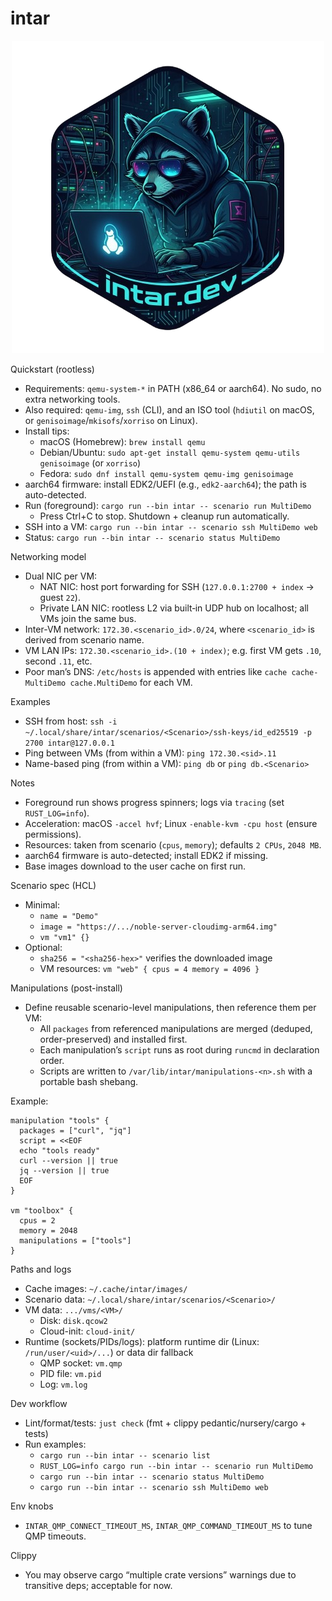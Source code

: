 # intar

<div align="center">
  <img src="assets/logo.png" alt="Intar Logo">
</div>

Quickstart (rootless)
- Requirements: `qemu-system-*` in PATH (x86_64 or aarch64). No sudo, no extra networking tools.
- Also required: `qemu-img`, `ssh` (CLI), and an ISO tool (`hdiutil` on macOS, or `genisoimage`/`mkisofs`/`xorriso` on Linux).
- Install tips:
  - macOS (Homebrew): `brew install qemu`
  - Debian/Ubuntu: `sudo apt-get install qemu-system qemu-utils genisoimage` (or `xorriso`)
  - Fedora: `sudo dnf install qemu-system qemu-img genisoimage`
- aarch64 firmware: install EDK2/UEFI (e.g., `edk2-aarch64`); the path is auto-detected.
- Run (foreground): `cargo run --bin intar -- scenario run MultiDemo`
  - Press Ctrl+C to stop. Shutdown + cleanup run automatically.
- SSH into a VM: `cargo run --bin intar -- scenario ssh MultiDemo web`
- Status: `cargo run --bin intar -- scenario status MultiDemo`

Networking model
- Dual NIC per VM:
  - NAT NIC: host port forwarding for SSH (`127.0.0.1:2700 + index` -> guest `22`).
  - Private LAN NIC: rootless L2 via built‑in UDP hub on localhost; all VMs join the same bus.
- Inter-VM network: `172.30.<scenario_id>.0/24`, where `<scenario_id>` is derived from scenario name.
- VM LAN IPs: `172.30.<scenario_id>.(10 + index)`; e.g. first VM gets `.10`, second `.11`, etc.
- Poor man’s DNS: `/etc/hosts` is appended with entries like `cache cache-MultiDemo cache.MultiDemo` for each VM.

Examples
- SSH from host: `ssh -i ~/.local/share/intar/scenarios/<Scenario>/ssh-keys/id_ed25519 -p 2700 intar@127.0.0.1`
- Ping between VMs (from within a VM): `ping 172.30.<sid>.11`
 - Name-based ping (from within a VM): `ping db` or `ping db.<Scenario>`

Notes
- Foreground run shows progress spinners; logs via `tracing` (set `RUST_LOG=info`).
- Acceleration: macOS `-accel hvf`; Linux `-enable-kvm -cpu host` (ensure permissions).
- Resources: taken from scenario (`cpus`, `memory`); defaults `2 CPUs`, `2048 MB`.
- aarch64 firmware is auto-detected; install EDK2 if missing.
- Base images download to the user cache on first run.

Scenario spec (HCL)
- Minimal:
  - `name = "Demo"`
  - `image = "https://.../noble-server-cloudimg-arm64.img"`
  - `vm "vm1" {}`
- Optional:
  - `sha256 = "<sha256-hex>"` verifies the downloaded image
  - VM resources: `vm "web" { cpus = 4 memory = 4096 }`

Manipulations (post-install)
- Define reusable scenario-level manipulations, then reference them per VM:
  - All `packages` from referenced manipulations are merged (deduped, order-preserved) and installed first.
  - Each manipulation’s `script` runs as root during `runcmd` in declaration order.
  - Scripts are written to `/var/lib/intar/manipulations-<n>.sh` with a portable bash shebang.

Example:
```
manipulation "tools" {
  packages = ["curl", "jq"]
  script = <<EOF
  echo "tools ready"
  curl --version || true
  jq --version || true
  EOF
}

vm "toolbox" {
  cpus = 2
  memory = 2048
  manipulations = ["tools"]
}
```

Paths and logs
- Cache images: `~/.cache/intar/images/`
- Scenario data: `~/.local/share/intar/scenarios/<Scenario>/`
- VM data: `.../vms/<VM>/`
  - Disk: `disk.qcow2`
  - Cloud-init: `cloud-init/`
- Runtime (sockets/PIDs/logs): platform runtime dir (Linux: `/run/user/<uid>/...`) or data dir fallback
  - QMP socket: `vm.qmp`
  - PID file: `vm.pid`
  - Log: `vm.log`

Dev workflow
- Lint/format/tests: `just check` (fmt + clippy pedantic/nursery/cargo + tests)
- Run examples:
  - `cargo run --bin intar -- scenario list`
  - `RUST_LOG=info cargo run --bin intar -- scenario run MultiDemo`
  - `cargo run --bin intar -- scenario status MultiDemo`
  - `cargo run --bin intar -- scenario ssh MultiDemo web`

Env knobs
- `INTAR_QMP_CONNECT_TIMEOUT_MS`, `INTAR_QMP_COMMAND_TIMEOUT_MS` to tune QMP timeouts.

Clippy
- You may observe cargo “multiple crate versions” warnings due to transitive deps; acceptable for now.
